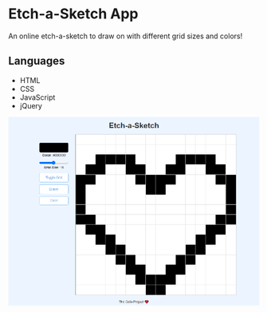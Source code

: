 # Etch-a-Sketch App
An online etch-a-sketch to draw on with different grid sizes and colors!
## Languages
* HTML
* CSS
* JavaScript
* jQuery

 ![Screenshot](etch-a-sketch.png)

